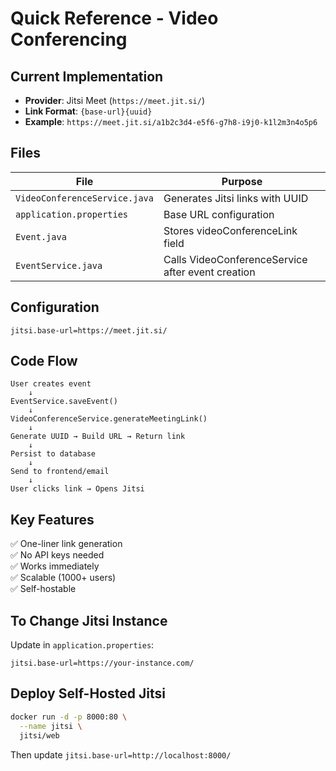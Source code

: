 # Quick Reference - Video Conferencing

## Current Implementation
- **Provider**: Jitsi Meet (`https://meet.jit.si/`)
- **Link Format**: `{base-url}{uuid}`
- **Example**: `https://meet.jit.si/a1b2c3d4-e5f6-g7h8-i9j0-k1l2m3n4o5p6`

## Files
| File | Purpose |
|------|---------|
| `VideoConferenceService.java` | Generates Jitsi links with UUID |
| `application.properties` | Base URL configuration |
| `Event.java` | Stores videoConferenceLink field |
| `EventService.java` | Calls VideoConferenceService after event creation |

## Configuration
```properties
jitsi.base-url=https://meet.jit.si/
```

## Code Flow
```
User creates event
    ↓
EventService.saveEvent()
    ↓
VideoConferenceService.generateMeetingLink()
    ↓
Generate UUID → Build URL → Return link
    ↓
Persist to database
    ↓
Send to frontend/email
    ↓
User clicks link → Opens Jitsi
```

## Key Features
✅ One-liner link generation  
✅ No API keys needed  
✅ Works immediately  
✅ Scalable (1000+ users)  
✅ Self-hostable  

## To Change Jitsi Instance
Update in `application.properties`:
```properties
jitsi.base-url=https://your-instance.com/
```

## Deploy Self-Hosted Jitsi
```bash
docker run -d -p 8000:80 \
  --name jitsi \
  jitsi/web
```
Then update `jitsi.base-url=http://localhost:8000/`
